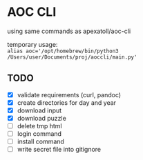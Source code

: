 # AOC CLI

using same commands as apexatoll/aoc-cli

temporary usage:  
`alias aoc='/opt/homebrew/bin/python3 /Users/user/Documents/proj/aoccli/main.py'`

## TODO

- [x] validate requirements (curl, pandoc)
- [x] create directories for day and year
- [x] download input
- [x] download puzzle
- [ ] delete tmp html
- [ ] login command
- [ ] install command
- [ ] write secret file into gitignore
